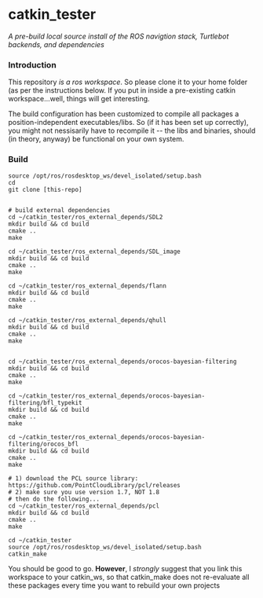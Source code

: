 # catkin_tester
*A pre-build local source install of the ROS navigtion stack, Turtlebot backends, and dependencies*

### **Introduction**

This repository *is a ros workspace*.  So please clone it to your home folder (as per the instructions below.
If you put in inside a pre-existing catkin workspace...well, things will get interesting.

The build configuration has been customized to compile all packages a position-independent executables/libs.
So (if it has been set up correctly), you might not nessisarily have to recompile it -- the libs and binaries,
should (in theory, anyway) be functional on your own system.


### **Build**
```
source /opt/ros/rosdesktop_ws/devel_isolated/setup.bash
cd
git clone [this-repo]


# build external dependencies
cd ~/catkin_tester/ros_external_depends/SDL2
mkdir build && cd build
cmake ..
make

cd ~/catkin_tester/ros_external_depends/SDL_image
mkdir build && cd build
cmake ..
make

cd ~/catkin_tester/ros_external_depends/flann
mkdir build && cd build
cmake ..
make

cd ~/catkin_tester/ros_external_depends/qhull
mkdir build && cd build
cmake ..
make


cd ~/catkin_tester/ros_external_depends/orocos-bayesian-filtering
mkdir build && cd build
cmake ..
make

cd ~/catkin_tester/ros_external_depends/orocos-bayesian-filtering/bfl_typekit
mkdir build && cd build
cmake ..
make

cd ~/catkin_tester/ros_external_depends/orocos-bayesian-filtering/orocos_bfl
mkdir build && cd build
cmake ..
make

# 1) download the PCL source library: https://github.com/PointCloudLibrary/pcl/releases
# 2) make sure you use version 1.7, NOT 1.8
# then do the following...
cd ~/catkin_tester/ros_external_depends/pcl
mkdir build && cd build
cmake ..
make

cd ~/catkin_tester
source /opt/ros/rosdesktop_ws/devel_isolated/setup.bash
catkin_make
```

You should be good to go.  **However**, I *strongly* suggest that you link this workspace
to your catkin_ws, so that catkin_make does not re-evaluate all these packages every time
you want to rebuild your own projects


